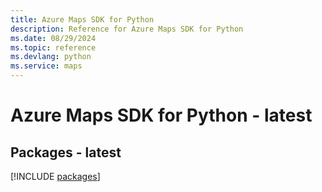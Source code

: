```yaml
---
title: Azure Maps SDK for Python
description: Reference for Azure Maps SDK for Python
ms.date: 08/29/2024
ms.topic: reference
ms.devlang: python
ms.service: maps
---
```

# Azure Maps SDK for Python - latest
## Packages - latest
[!INCLUDE [packages](maps-index.md)]